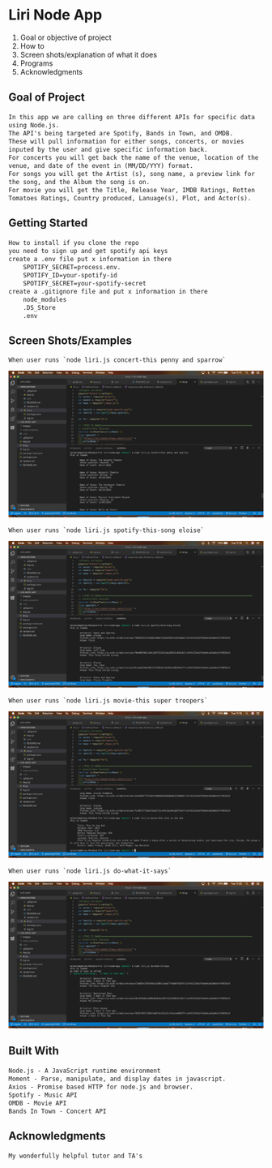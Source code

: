 # Liri Node App

1) Goal or objective of project
2) How to 
3) Screen shots/explanation of what it does
4) Programs 
5) Acknowledgments 


## Goal of Project
    In this app we are calling on three different APIs for specific data using Node.js. 
    The API's being targeted are Spotify, Bands in Town, and OMDB. 
    These will pull information for either songs, concerts, or movies inputed by the user and give specific information back. 
    For concerts you will get back the name of the venue, location of the venue, and date of the event in (MM/DD/YYY) format.
    For songs you will get the Artist (s), song name, a preview link for the song, and the Album the song is on. 
    For movie you will get the Title, Release Year, IMDB Ratings, Rotten Tomatoes Ratings, Country produced, Lanuage(s), Plot, and Actor(s). 

## Getting Started
    How to install if you clone the repo
    you need to sign up and get spotify api keys
    create a .env file put x information in there
        SPOTIFY_SECRET=process.env. 
        SPOTIFY_ID=your-spotify-id
        SPOTIFY_SECRET=your-spotify-secret
    create a .gitignore file and put x information in there
        node_modules
        .DS_Store
        .env


## Screen Shots/Examples
    When user runs `node liri.js concert-this penny and sparrow`
   
<img src="https://github.com/speechgirl1505/liri-node-app/blob/master/images/concert-this.png"/>
    
    When user runs `node liri.js spotify-this-song eloise`

<img src="https://github.com/speechgirl1505/liri-node-app/blob/master/images/spotify-this.png"/>
    
    When user runs `node liri.js movie-this super troopers`
 
<img src="https://github.com/speechgirl1505/liri-node-app/blob/master/images/movie-this.png"/>
    
    When user runs `node liri.js do-what-it-says`
   
<img src="https://github.com/speechgirl1505/liri-node-app/blob/master/images/do-what-it-says.png"/>

## Built With
    Node.js - A JavaScript runtime environment
    Moment - Parse, manipulate, and display dates in javascript.
    Axios - Promise based HTTP for node.js and browser.
    Spotify - Music API
    OMDB - Movie API
    Bands In Town - Concert API


## Acknowledgments
    My wonderfully helpful tutor and TA's 